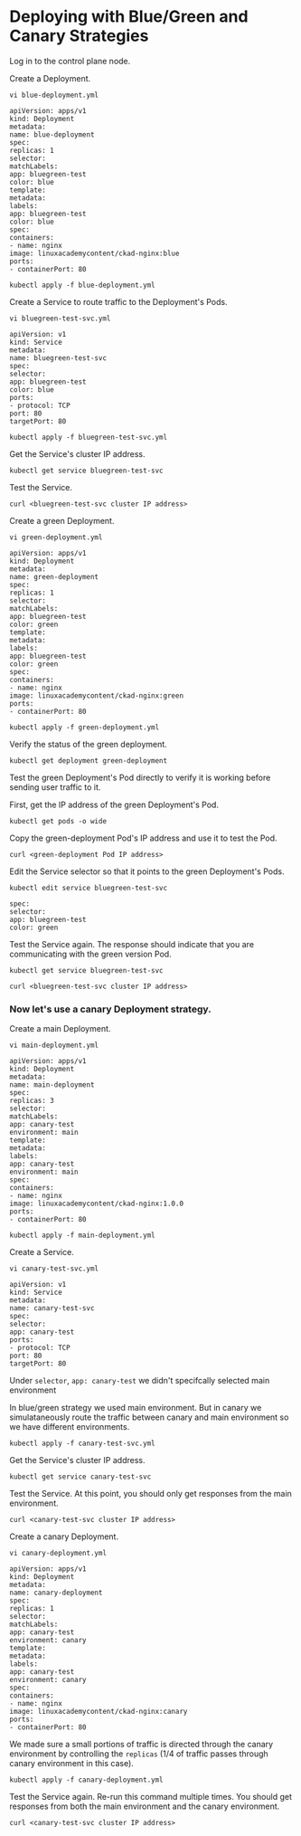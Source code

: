# Deploying with Blue/Green and Canary Strategies

Log in to the control plane node.

Create a Deployment.
```shell
vi blue-deployment.yml
```
```shell
apiVersion: apps/v1
kind: Deployment
metadata:
name: blue-deployment
spec:
replicas: 1
selector:
matchLabels:
app: bluegreen-test
color: blue
template:
metadata:
labels:
app: bluegreen-test
color: blue
spec:
containers:
- name: nginx
image: linuxacademycontent/ckad-nginx:blue
ports:
- containerPort: 80
```
```shell
kubectl apply -f blue-deployment.yml
```
Create a Service to route traffic to the Deployment's Pods.
```shell
vi bluegreen-test-svc.yml
```
```shell
apiVersion: v1
kind: Service
metadata:
name: bluegreen-test-svc
spec:
selector:
app: bluegreen-test
color: blue
ports:
- protocol: TCP
port: 80
targetPort: 80
```
```shell
kubectl apply -f bluegreen-test-svc.yml
```
Get the Service's cluster IP address.
```shell
kubectl get service bluegreen-test-svc
```
Test the Service.
```shell
curl <bluegreen-test-svc cluster IP address>
```
Create a green Deployment.
```shell
vi green-deployment.yml
```
```shell
apiVersion: apps/v1
kind: Deployment
metadata:
name: green-deployment
spec:
replicas: 1
selector:
matchLabels:
app: bluegreen-test
color: green
template:
metadata:
labels:
app: bluegreen-test
color: green
spec:
containers:
- name: nginx
image: linuxacademycontent/ckad-nginx:green
ports:
- containerPort: 80
```
```shell
kubectl apply -f green-deployment.yml
```
Verify the status of the green deployment.
```shell
kubectl get deployment green-deployment
```
Test the green Deployment's Pod directly to verify it is working before sending user traffic to it.

First, get the IP address of the green Deployment's Pod.
```shell
kubectl get pods -o wide
```
Copy the green-deployment Pod's IP address and use it to test the 
Pod.
```shell
curl <green-deployment Pod IP address>
```
Edit the Service selector so that it points to the green Deployment's Pods.
```shell
kubectl edit service bluegreen-test-svc
```
```shell
spec:
selector:
app: bluegreen-test
color: green
```
Test the Service again. The response should indicate that you are communicating with the green version Pod.
```shell
kubectl get service bluegreen-test-svc
```
```shell
curl <bluegreen-test-svc cluster IP address>
```
### Now let's use a canary Deployment strategy. 

Create a main Deployment.
```shell
vi main-deployment.yml
```
```shell
apiVersion: apps/v1
kind: Deployment
metadata:
name: main-deployment
spec:
replicas: 3
selector:
matchLabels:
app: canary-test
environment: main
template:
metadata:
labels:
app: canary-test
environment: main
spec:
containers:
- name: nginx
image: linuxacademycontent/ckad-nginx:1.0.0
ports:
- containerPort: 80
```
```shell
kubectl apply -f main-deployment.yml
```
Create a Service.
```shell
vi canary-test-svc.yml
```
```shell
apiVersion: v1
kind: Service
metadata:
name: canary-test-svc
spec:
selector:
app: canary-test
ports:
- protocol: TCP
port: 80
targetPort: 80
```
Under `selector`, `app: canary-test` we didn't specifcally selected main environment

In blue/green strategy we used main environment. But in canary we simulataneously route the traffic between canary and main environment so we have different environments.
```shell
kubectl apply -f canary-test-svc.yml
```
Get the Service's cluster IP address.
```shell
kubectl get service canary-test-svc
```
Test the Service. At this point, you should only get responses 
from the main environment.
```shell
curl <canary-test-svc cluster IP address>
```
Create a canary Deployment.
```shell
vi canary-deployment.yml
```
```shell
apiVersion: apps/v1
kind: Deployment
metadata:
name: canary-deployment
spec:
replicas: 1
selector:
matchLabels:
app: canary-test
environment: canary
template:
metadata:
labels:
app: canary-test
environment: canary
spec:
containers:
- name: nginx
image: linuxacademycontent/ckad-nginx:canary
ports:
- containerPort: 80
```
We made sure a small portions of traffic is directed through the canary environment by controlling the `replicas` (1/4 of traffic passes through canary environment in this case).
```shell
kubectl apply -f canary-deployment.yml
```
Test the Service again. Re-run this command multiple times. You should get responses from both the main environment and the
canary environment.
```shell
curl <canary-test-svc cluster IP address>
```
